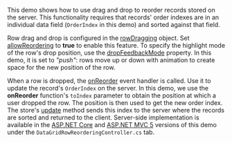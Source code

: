 This demo shows how to use drag and drop to reorder records stored on the server. This functionality requires that records' order indexes are in an individual data field (`OrderIndex` in this demo) and sorted against that field.
<!--split-->

Row drag and drop is configured in the [rowDragging][5] object. Set [allowReordering][2] to **true** to enable this feature. To specify the highlight mode of the row's drop position, use the [dropFeedbackMode][6] property. In this demo, it is set to *"push"*: rows move up or down with animation to create space for the new position of the row.

When a row is dropped, the [onReorder][0] event handler is called. Use it to update the record's `OrderIndex` on the server. In this demo, we use the **onReorder** function's `toIndex` parameter to obtain the position at which a user dropped the row. The position is then used to get the new order index. The store's [update][1] method sends this index to the server where the records are sorted and returned to the client. Server-side implementation is available in the [ASP.NET Core][3] and [ASP.NET MVC 5][4] versions of this demo under the `DataGridRowReorderingController.cs` tab.

[0]: /Documentation/ApiReference/UI_Components/dxDataGrid/Configuration/rowDragging/#onReorder
[1]: /Documentation/ApiReference/Data_Layer/CustomStore/Configuration/#update
[2]: /Documentation/ApiReference/UI_Components/dxDataGrid/Configuration/rowDragging/#allowReordering
[3]: https://demos.devexpress.com/ASPNetCore/Demo/DataGrid/RemoteReordering/
[4]: https://demos.devexpress.com/ASPNetMvc/Demo/DataGrid/RemoteReordering/
[5]: /Documentation/ApiReference/UI_Components/dxDataGrid/Configuration/rowDragging/
[6]: /Documentation/ApiReference/UI_Components/dxDataGrid/Configuration/rowDragging/#dropFeedbackMode
